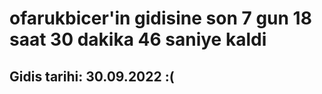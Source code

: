 # ofarukbicer'in gidisine son 7 gun 18 saat 30 dakika 46 saniye kaldi

## Gidis tarihi: 30.09.2022 :(